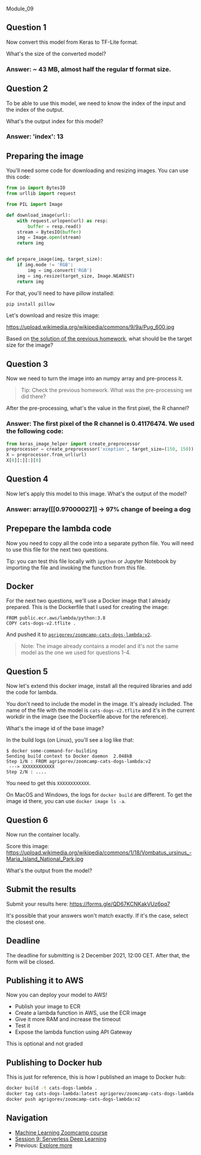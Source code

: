 Module_09

## Question 1

Now convert this model from Keras to TF-Lite format.

What's the size of the converted model? 

### Answer: ~ 43 MB, almost half the regular tf format size.

## Question 2

To be able to use this model, we need to know the index of the input and 
the index of the output. 

What's the output index for this model? 

### Answer: 'index': 13

## Preparing the image

You'll need some code for downloading and resizing images. You can use 
this code:

```python
from io import BytesIO
from urllib import request

from PIL import Image

def download_image(url):
    with request.urlopen(url) as resp:
        buffer = resp.read()
    stream = BytesIO(buffer)
    img = Image.open(stream)
    return img


def prepare_image(img, target_size):
    if img.mode != 'RGB':
        img = img.convert('RGB')
    img = img.resize(target_size, Image.NEAREST)
    return img
```

For that, you'll need to have pillow installed:

```bash
pip install pillow
```

Let's download and resize this image: 

https://upload.wikimedia.org/wikipedia/commons/9/9a/Pug_600.jpg

Based on [the solution of the previous homework](https://github.com/alexeygrigorev/mlbookcamp-code/blob/master/course-zoomcamp/08-deep-learning/CNN_solution.ipynb),
what should be the target size for the image?


## Question 3

Now we need to turn the image into an numpy array and pre-process it. 

> Tip: Check the previous homework. What was the pre-processing 
> we did there?

After the pre-processing, what's the value in the first pixel, the R channel?

### Answer: The first pixel of the R channel is 0.41176474. We used the following code:

```python
from keras_image_helper import create_preprocessor
preprocessor = create_preprocessor('xception', target_size=(150, 150))
X = preprocessor.from_url(url)
X[0][:][:][0]
```

## Question 4

Now let's apply this model to this image. What's the output of the model?

### Answer: array([[0.97000027]] -> 97% change of beeing a dog
## Prepepare the lambda code 

Now you need to copy all the code into a separate python file. You will 
need to use this file for the next two questions.

Tip: you can test this file locally with `ipython` or Jupyter Notebook 
by importing the file and invoking the function from this file.  


## Docker 

For the next two questions, we'll use a Docker image that I already 
prepared. This is the Dockerfile that I used for creating the image:

```docker
FROM public.ecr.aws/lambda/python:3.8
COPY cats-dogs-v2.tflite .
```

And pushed it to [`agrigorev/zoomcamp-cats-dogs-lambda:v2`](https://hub.docker.com/r/agrigorev/zoomcamp-cats-dogs-lambda/tags).


> Note: The image already contains a model and it's not the same model
> as the one we used for questions 1-4.


## Question 5

Now let's extend this docker image, install all the required libraries
and add the code for lambda.

You don't need to include the model in the image. It's already included. 
The name of the file with the model is `cats-dogs-v2.tflite` and it's 
in the current workdir in the image (see the Dockerfile above for the 
reference).


What's the image id of the base image? 

In the build logs (on Linux), you'll see a log like that:

```
$ docker some-command-for-building
Sending build context to Docker daemon  2.048kB
Step 1/N : FROM agrigorev/zoomcamp-cats-dogs-lambda:v2
 ---> XXXXXXXXXXXX
Step 2/N : ....
```

You need to get this `XXXXXXXXXXXX`. 

On MacOS and Windows, the logs for `docker build` are different. 
To get the image id there, you can use `docker image ls -a`.


## Question 6

Now run the container locally.

Score this image: https://upload.wikimedia.org/wikipedia/commons/1/18/Vombatus_ursinus_-Maria_Island_National_Park.jpg

What's the output from the model? 


## Submit the results

Submit your results here: https://forms.gle/QD67KCNKakVUz6pq7

It's possible that your answers won't match exactly. If it's the case, select the closest one.


## Deadline

The deadline for submitting is 2 December 2021, 12:00 CET. After that, the form will be closed.


## Publishing it to AWS

Now you can deploy your model to AWS!

* Publish your image to ECR
* Create a lambda function in AWS, use the ECR image
* Give it more RAM and increase the timeout 
* Test it
* Expose the lambda function using API Gateway

This is optional and not graded 


## Publishing to Docker hub

This is just for reference, this is how I published an image to Docker hub:

```bash
docker build -t cats-dogs-lambda .
docker tag cats-dogs-lambda:latest agrigorev/zoomcamp-cats-dogs-lambda:v2
docker push agrigorev/zoomcamp-cats-dogs-lambda:v2
```


## Navigation

* [Machine Learning Zoomcamp course](../)
* [Session 9: Serverless Deep Learning](./)
* Previous: [Explore more](09-explore-more.md)